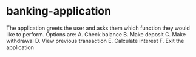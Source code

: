 # banking-application
 The application greets the user and asks them which function they would like to perform. Options are: A. Check balance B. Make deposit C. Make withdrawal  D. View previous transaction E. Calculate interest F. Exit the application
